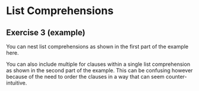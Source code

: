 # List Comprehensions
## Exercise 3 (example)

You can nest list comprehensions as shown in the first part of the example here.

You can also include multiple for clauses within a single list comprehension as shown in the second part of the example. This can be confusing however because of the need to order the clauses in a way that can seem counter-intuitive.